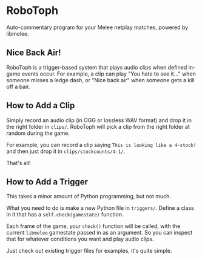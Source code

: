 # RoboToph

Auto-commentary program for your Melee netplay matches, powered by libmelee.

## Nice Back Air!

RoboToph is a trigger-based system that plays audio clips when defined in-game events occur. For example, a clip can play "You hate to see it..." when someone misses a ledge dash, or "Nice back air" when someone gets a kill off a bair.

## How to Add a Clip

Simply record an audio clip (in OGG or lossless WAV format) and drop it in the right folder in `clips/`. RoboToph will pick a clip from the right folder at random during the game.

For example, you can record a clip saying `This is looking like a 4-stock!` and then just drop it in `clips/stockcounts/4-1/`.

That's all!

## How to Add a Trigger

This takes a minor amount of Python programming, but not much.

What you need to do is make a new Python file in `triggers/`. Define a class in it that has a `self.check(gamestate)` function.

Each frame of the game, your `check()` function will be called, with the current `libmelee` gamestate passed in as an argument. So you can inspect that for whatever conditions you want and play audio clips.

Just check out existing trigger files for examples, it's quite simple.
